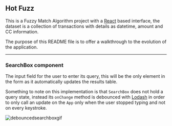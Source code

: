## Hot Fuzz

This is a Fuzzy Match Algorithm project with a [React](https://reactjs.org/) based interface, the dataset is a collection of transactions with details as datetime, amount and CC information.

The purpose of this README file is to offer a walkthrough to the evolution of the application.

---

### SearchBox component

The input field for the user to enter its query, this will be the only element in the form as it automatically updates the results table.

Something to note on this implementation is that `SearchBox` does not hold a query state, instead its `onChange` method is debounced with [Lodash](https://lodash.com/) in order to only call an update on the `App` only when the user stopped typing and not on every keystroke.

![debouncedsearchboxgif]

[debouncedsearchboxgif]: https://s3.amazonaws.com/hugobeldemos/searchbox.gif "Debounced SearchBox"